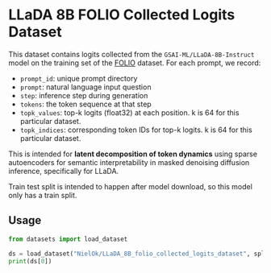 # LLaDA 8B FOLIO Collected Logits Dataset

This dataset contains logits collected from the `GSAI-ML/LLaDA-8B-Instruct` model on the training set of the [FOLIO](https://huggingface.co/datasets/yale-nlp/FOLIO) dataset. For each prompt, we record:

- `prompt_id`: unique prompt directory
- `prompt`: natural language input question
- `step`: inference step during generation
- `tokens`: the token sequence at that step
- `topk_values`: top-k logits (float32) at each position. k is 64 for this particular dataset.
- `topk_indices`: corresponding token IDs for top-k logits. k is 64 for this particular dataset.

This is intended for **latent decomposition of token dynamics** using sparse autoencoders for semantic interpretability in masked denoising diffusion inference, specifically for LLaDA. 

Train test split is intended to happen after model download, so this model only has a train split. 

## Usage

```python
from datasets import load_dataset

ds = load_dataset("NielOk/LLaDA_8B_folio_collected_logits_dataset", split="train")
print(ds[0])